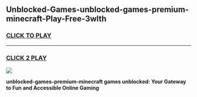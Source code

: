 
## Unblocked-Games-unblocked-games-premium-minecraft-Play-Free-3wlth
<h3>
<a href="https://premium76.site?title=unblocked-games-premium-minecraft&ref=20M">CLICK TO PLAY</a></h3>
<hr>

<h3>
<a href="https://premium76.site?title=unblocked-games-premium-minecraft&ref=20M">CLICK 2 PLAY</a>
  
</h3>

<a href="https://premium76.site?title=unblocked-games-premium-minecraft&ref=19M"><img src="https://clearcache.store/games.png"></a>


**unblocked-games-premium-minecraft games unblocked: Your Gateway to Fun and Accessible Online Gaming**
